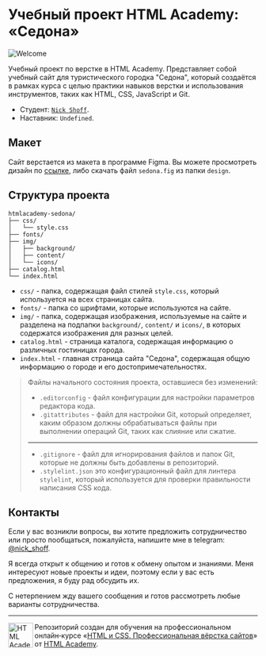 # Учебный проект HTML Academy: «Седона»

![Welcome](https://user-images.githubusercontent.com/113331203/233471664-059e3d11-b847-4c71-9579-7b10ec3519a1.png)

Учебный проект по верстке в HTML Academy. Представляет собой учебный сайт для туристического городка "Седона", который создаётся в рамках курса с целью практики навыков верстки и использования инструментов, таких как HTML, CSS, JavaScript и Git.

* Студент: [`Nick Shoff`](https://htmlacademy.ru/profile/id2301079).
* Наставник: `Undefined`.

## Макет
Сайт верстается из макета в программе Figma. Вы можете просмотреть дизайн по [ссылке](https://www.figma.com/file/bezZu6uSwwjRePax4uii8M/sedona?node-id=0-1&t=Q8emAUgVQdxfeMgu-0), либо скачать файл `sedona.fig` из папки `design`.

## Структура проекта

```
htmlacademy-sedona/
├── css/
│   └── style.css
├── fonts/
├── img/
│   ├── background/
│   ├── content/
│   └── icons/
├── catalog.html
└── index.html
```

* `css/` - папка, содержащая файл стилей `style.css`, который используется на всех страницах сайта.
* `fonts/` - папка со шрифтами, которые используются на сайте.
* `img/` - папка, содержащая изображения, используемые на сайте и разделена на подпапки `background/`, `content/` и `icons/`, в которых содержатся изображения для разных целей.
* `catalog.html` - страница каталога, содержащая информацию о различных гостиницах города.
* `index.html` - главная страница сайта "Седона", содержащая общую информацию о городе и его достопримечательностях.

> Файлы начального состояния проекта, оставшиеся без изменений:
> * `.editorconfig` - файл конфигурации для настройки параметров редактора кода.
> * `.gitattributes` - файл для настройки Git, который определяет, каким образом должны обрабатываться файлы при выполнении операций Git, таких как слияние или сжатие.
> ---
> * `.gitignore` - файл для игнорирования файлов и папок Git, которые не должны быть добавлены в репозиторий.
> * `.stylelint.json` это конфигурационный файл для линтера `stylelint`, который используется для проверки правильности написания CSS кода.

## Контакты
Если у вас возникли вопросы, вы хотите предложить сотрудничество или просто пообщаться, пожалуйста, напишите мне в telegram: [@nick_shoff](https://t.me/nick_shoff).

Я всегда открыт к общению и готов к обмену опытом и знаниями. Меня интересуют новые проекты и идеи, поэтому если у вас есть предложения, я буду рад обсудить их.

С нетерпением жду вашего сообщения и готов рассмотреть любые варианты сотрудничества.

---

<a href="https://htmlacademy.ru/intensive/htmlcss"><img align="left" width="50" height="50" alt="HTML Academy" src="https://up.htmlacademy.ru/static/img/intensive/htmlcss/logo-for-github-2.png"></a>

Репозиторий создан для обучения на профессиональном онлайн‑курсе «[HTML и CSS. Профессиональная вёрстка сайтов](https://htmlacademy.ru/intensive/htmlcss)» от [HTML Academy](https://htmlacademy.ru).
